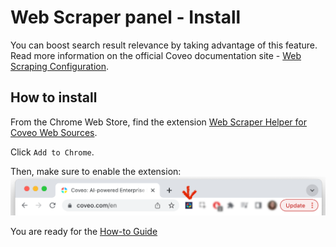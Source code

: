 # Web Scraper panel - Install

You can boost search result relevance by taking advantage of this feature. Read more information on the official Coveo documentation site - [Web Scraping Configuration](https://docs.coveo.com/en/mc1f3573/index-content/web-scraping-configuration).

## How to install

From the Chrome Web Store, find the extension [Web Scraper Helper for Coveo Web Sources](https://chrome.google.com/webstore/detail/web-scraper-helper-for-co/demelhhhnkocnphihjbhpafjnknknkdf?hl=en-US).

Click `Add to Chrome`.

Then, make sure to enable the extension:
![enable chrome extension](./enable_extension.png)

You are ready for the [How-to Guide](./howto.md)
